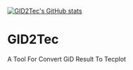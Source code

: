 [![GID2Tec's GitHub stats](https://github-readme-stats.vercel.app/api?username=hjunqq&hide=contribs,prs&theme=onedark&count_private=true)](https://github.com/anuraghazra/github-readme-stats)
# GID2Tec
A Tool For Convert GiD Result To Tecplot 
